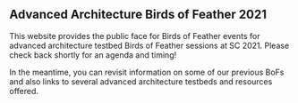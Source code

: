 ## Advanced Architecture Birds of Feather 2021

This website provides the public face for Birds of Feather events for advanced architecture testbed Birds of Feather sessions at SC 2021. Please check back shortly for an agenda and timing!

In the meantime, you can revisit information on some of our previous BoFs and also links to several advanced architecture testbeds and resources offered.


